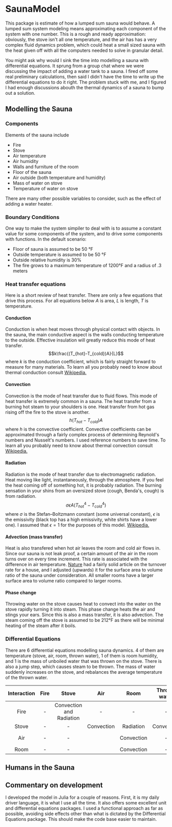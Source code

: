 # SaunaModel
This package is estimate of how a lumped sum sauna would behave. A lumped sum system modeling means approximating each component of the system with one number. This is a rough and ready approximation: obviously, the stove isn't all one temperature, and the air has has a very complex fluid dynamics problem, which could heat a small sized sauna with the heat given off with all the computers needed to solve in granular detail.

You might ask why would I sink the time into modelling a sauna with differential equations. It sprung from a group chat where we were discussing the impact of adding a water tank to a sauna. I fired off some real preliminary calculations, then said I didn't have the time to write up the differential equations to do it right. The problem stuck with me, and I figured I had enough discussions abouth the thermal dynamics of a sauna to bump out a solution.

## Modelling the Sauna

### Components
Elements of the sauna include
- Fire
- Stove
- Air temperature
- Air humidity
- Walls and furniture of the room
- Floor of the sauna
- Air outside (both temperature and humidity)
- Mass of water on stove
- Temperature of water on stove

There are many other possible variables to consider, such as the effect of adding a water heater.
### Boundary Conditions
One way to make the system simpiler to deal with is to assume a constant value for some components of the system, and to drive some components with functions. In the default scenario:
- Floor of sauna is assumed to be 50 °F
- Outside temperature is assumed to be 50 °F
- Outside relative humidity is 30%
- The fire grows to a maximum temperature of 1200°F and a radius of .3 meters

### Heat transfer equations
Here is a short review of heat transfer. There are only a few equations that drive this process. For all equations below $A$ is area, $L$ is length, $T$ is temperature.
#### Conduction
Conduction is when heat moves through physical contact with objects. In the sauna, the main conductive aspect is the walls conducting temperature to the outside. Effective insulation will greatly reduce this mode of heat transfer.
$$k\frac{(T_{hot}-T_{cold})A}{L}$$
where $k$ is the conduction coefficient, which is fairly straight forward to measure for many materials. To learn all you probably need to know about thermal conduction consult [Wikipedia.](https://en.wikipedia.org/wiki/Thermal_conduction)

#### Convection
Convection is the mode of heat transfer due to fluid flows. This mode of heat transfer is extremely common in a sauna. The heat transfer from a burning hot steam to your shoulders is one. Heat transfer from hot gas rising off the fire to the stove is another.
$$h(T_{hot}-T_{cold})A$$
where $h$ is the convective coefficient. Convective coefficients can be approximated through a fairly complex process of determining Reynold's numbers and Nusselt's numbers. I used reference numbers to save time. To learn all you probably need to know about thermal convection consult [Wikipedia.](https://en.wikipedia.org/wiki/Convective_heat_transfer)

#### Radiation
Radiation is the mode of heat transfer due to electromagnetic radiation. Heat moving like light, instantaneously, through the atmosphere. If you feel the heat coming off of something hot, it is probably radiation. The burning sensation in your shins from an oversized stove (cough, Benda's, cough) is from radiation.
$$\sigma\epsilon A (T_{hot}^4 - T_{cold}^4)$$
where $\sigma$ is the Stefan–Boltzmann constant (some universal constant), $\epsilon$ is the emissivity (black top has a high emissivity, white shirts have a lower one). I assumed that $\epsilon=1$ for the purposes of this model. [Wikipedia.](https://en.wikipedia.org/wiki/Thermal_radiation)

#### Advection (mass transfer)
Heat is also transfered when hot air leaves the room and cold air flows in. Since our sauna is not leak proof, a certain amount of the air in the room turns over on every time increment. This  rate is associated with the difference in air temperature. [Nature](https://www.nature.com/articles/7500229) had a fairly solid article on the turnover rate for a house, and I adjusted (upwards) it for the surface area to volume ratio of the sauna under consideration. All smaller rooms have a larger surface area to volume ratio compared to larger rooms.
#### Phase change
Throwing water on the stove causes heat to convect into the water on the stove rapidly turning it into steam. This phase change heats the air and stings your ears. Since this is also a mass transfer, it is also advection. The steam coming off the stove is assumed to be 212°F as there will be minimal heating of the steam after it boils.
### Differential Equations
There are 6 differential equations modelling sauna dynamics. 4 of them are temperature (stove, air, room, thrown water), 1 of them is room humidity, and 1 is the mass of unboiled water that was thrown on the stove. There is also a jump step, which causes steam to be thrown. The mass of water suddenly increases on the stove, and rebalances the average temperature of the thrown water.
<center>

|Interaction| Fire | Stove | Air | Room | Thrown water | Human |
| :---: | :---: | :---: | :---: | :---: | :---: | :---: |
|Fire | - | Convection and <br> Radiation | - | - | - | - |
|Stove | - | - | Convection | Radiation | Convection | Radiation |
|Air | - | - |  | Convection | - | Convection <br> Evaporation |
|Room | - | - |  | Convection | - | Radiation |

</center>


## Humans in the Sauna

## Commentary on development
I developed the model in Julia for a couple of reasons. First, it is my daily driver language, it is what I use all the time. It also offers some excellent unit and differential equations packages. I used a functional approach as far as possible, avoiding side effects other than what is dictated by the Differential Equations package. This should make the code base easier to maintain.
